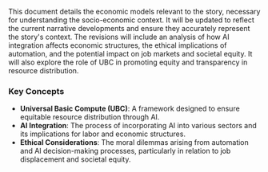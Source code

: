 This document details the economic models relevant to the story, necessary for understanding the socio-economic context. It will be updated to reflect the current narrative developments and ensure they accurately represent the story's context. The revisions will include an analysis of how AI integration affects economic structures, the ethical implications of automation, and the potential impact on job markets and societal equity. It will also explore the role of UBC in promoting equity and transparency in resource distribution.

### Key Concepts
- **Universal Basic Compute (UBC)**: A framework designed to ensure equitable resource distribution through AI.
- **AI Integration**: The process of incorporating AI into various sectors and its implications for labor and economic structures.
- **Ethical Considerations**: The moral dilemmas arising from automation and AI decision-making processes, particularly in relation to job displacement and societal equity.
